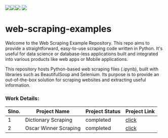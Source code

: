 <img src=https://img.shields.io/badge/build%20with-python-yellow><img src="https://img.shields.io/badge/-Beautiful Soup-blueviolet"><img src="https://img.shields.io/badge/selenium-red">
<img src="https://img.shields.io/badge/domain-Web%20Scraping-blue.svg">


# web-scraping-examples

Welcome to the Web Scraping Example Repository. 
This repo aims to provide a straightforward, easy-to-use scraping code written in Python. 
It's useful for data science or database-less applications built and integrated into various products 
like web apps or Mobile applications.

This repository hosts Python-based web scraping files (.ipynb), built with libraries such as BeautifulSoup and Selenium.
Its purpose is to provide an out-of-the-box solution for scraping websites and extracting useful information. 

### Work Details:

Slno. |Project Name | Project Status | Project Link |
------------- | ------------- | ------------- | ------------- |
1             |Dictionary Scraping     | completed    |    <a href = "./Dictionary.ipynb">click   </a>|
2             |Oscar Winner Scraping     | completed     |   <a href = "./Dictionary.ipynb">click   </a>            |
